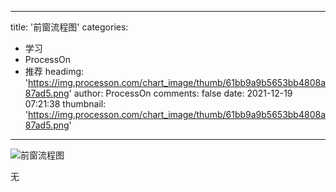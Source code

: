 
---
title: '前窗流程图'
categories: 
 - 学习
 - ProcessOn
 - 推荐
headimg: 'https://img.processon.com/chart_image/thumb/61bb9a9b5653bb4808a87ad5.png'
author: ProcessOn
comments: false
date: 2021-12-19 07:21:38
thumbnail: 'https://img.processon.com/chart_image/thumb/61bb9a9b5653bb4808a87ad5.png'
---

<div>   
<img class="thumb" alt="前窗流程图" src="https://img.processon.com/chart_image/thumb/61bb9a9b5653bb4808a87ad5.png" referrerpolicy="no-referrer">
<p>无</p>  
</div>
            